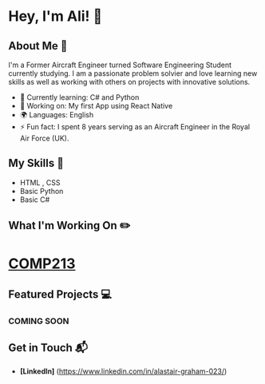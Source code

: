 # Hey, I'm Ali! 👋


## About Me 🚀

I'm a Former Aircraft Engineer turned Software Engineering Student currently studying. 
I am a passionate problem solvier and love learning new skills as well as working with others on projects with innovative solutions. 

- 🌱 Currently learning: C# and Python
- 🔭 Working on: My first App using React Native
- 🌍 Languages: English
- ⚡ Fun fact: I spent 8 years serving as an Aircraft Engineer in the Royal Air Force (UK).

## My Skills 🧠

- HTML , CSS
- Basic Python
- Basic C#

## What I'm Working On  ✏️

# [COMP213](https://alig023.github.io/COMP213/)

## Featured Projects 💻

### COMING SOON

## Get in Touch 📬

- **[LinkedIn]** (https://www.linkedin.com/in/alastair-graham-023/)

